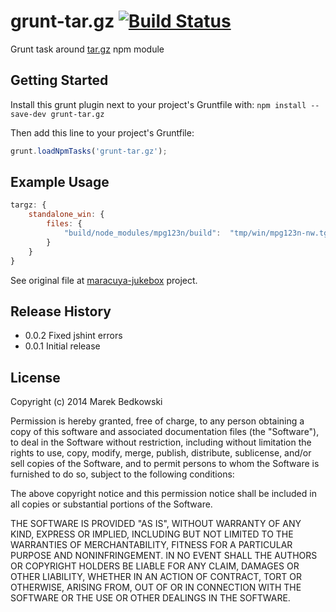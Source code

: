# grunt-tar.gz [![Build Status](https://secure.travis-ci.org/bendi/grunt-tar.gz.png?branch=master)](http://travis-ci.org/bendi/grunt-tar.gz)

Grunt task around [tar.gz](https://github.com/jsoverson/tar.gz) npm module


## Getting Started
Install this grunt plugin next to your project's Gruntfile with: `npm install --save-dev grunt-tar.gz`

Then add this line to your project's Gruntfile:

```javascript
grunt.loadNpmTasks('grunt-tar.gz');
```

## Example Usage

```js
targz: {
    standalone_win: {
        files: {
            "build/node_modules/mpg123n/build":  "tmp/win/mpg123n-nw.tgz"
        }
    }
}
```

See original file at [maracuya-jukebox](https://github.com/bendi/maracuya-jukebox) project.

## Release History
 - 0.0.2 Fixed jshint errors
 - 0.0.1 Initial release

## License
Copyright (c) 2014 Marek Bedkowski

Permission is hereby granted, free of charge, to any person
obtaining a copy of this software and associated documentation
files (the "Software"), to deal in the Software without
restriction, including without limitation the rights to use,
copy, modify, merge, publish, distribute, sublicense, and/or sell
copies of the Software, and to permit persons to whom the
Software is furnished to do so, subject to the following
conditions:

The above copyright notice and this permission notice shall be
included in all copies or substantial portions of the Software.

THE SOFTWARE IS PROVIDED "AS IS", WITHOUT WARRANTY OF ANY KIND,
EXPRESS OR IMPLIED, INCLUDING BUT NOT LIMITED TO THE WARRANTIES
OF MERCHANTABILITY, FITNESS FOR A PARTICULAR PURPOSE AND
NONINFRINGEMENT. IN NO EVENT SHALL THE AUTHORS OR COPYRIGHT
HOLDERS BE LIABLE FOR ANY CLAIM, DAMAGES OR OTHER LIABILITY,
WHETHER IN AN ACTION OF CONTRACT, TORT OR OTHERWISE, ARISING
FROM, OUT OF OR IN CONNECTION WITH THE SOFTWARE OR THE USE OR
OTHER DEALINGS IN THE SOFTWARE.
